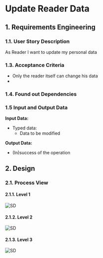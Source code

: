 # Update Reader Data
## 1. Requirements Engineering
### 1.1. User Story Description

As Reader I want to update my personal data


### 1.3. Acceptance Criteria
- Only the reader itself can change his data
- 
### 1.4. Found out Dependencies
### 1.5 Input and Output Data

**Input Data:**

* Typed data:
    * Data to be modified

**Output Data:**

* (In)success of the operation

## 2. Design
### 2.1. Process View
#### 2.1.1. Level 1
![SD](US22-N1.svg)
#### 2.1.2. Level 2
![SD](us22-N2.svg)
#### 2.1.3. Level 3
![SD](us22-N3.svg)
